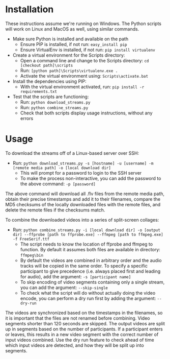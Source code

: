 Installation
============

These instructions assume we're running on Windows. The Python scripts will work on Linux and MacOS as well, using similar commands.

  * Make sure Python is installed and available on the path
    * Ensure PIP is installed, if not run: `easy_install pip`
    * Ensure VirtualEnv is installed, if not run: `pip install virtualenv`
  * Create a virtual environment for the Scripts directory:
    * Open a command line and change to the Scripts directory: `cd [checkout path]\scripts`
    * Run: `[python path]\Scripts\virtualenv.exe .`
    * Activate the virtual environment using: `Scripts\activate.bat`
  * Install the dependencies using PIP:
    * With the virtual environment activated, run: `pip install -r requirements.txt`
  * Test that the scripts are functioning:
    * Run: `python download_streams.py`
    * Run: `python combine_streams.py`
    * Check that both scripts display usage instructions, without any errors

Usage
=====

To download the streams off of a Linux-based server over SSH:

  * Run: `python download_streams.py -s [hostname] -u [username] -m [remote media path] -o [local download dir]`
    * This will prompt for a password to login to the SSH server
    * To make the process non-interactive, you can add the password to the above command: `-p [password]`

The above command will download all .flv files from the remote media path, obtain their precise timestamps and add it to their filenames, 
compare the MD5 checksums of the locally downloaded files with the remote files, and delete the remote files if the checksums match.

To combine the downloaded videos into a series of split-screen collages:

  * Run: `python combine_streams.py -i [local download dir] -o [output dir] --ffprobe [path to ffprobe.exe] --ffmpeg [path to ffmpeg.exe] -f FreeSerif.ttf`
    * The script needs to know the location of ffprobe and ffmpeg to function. By default it assumes both files are available in directory: `ffmpeg\bin`
	* By default the videos are combined in arbitrary order and the audio tracks will be copied in the same order.
	  To specify a specific participant to give precedence (i.e. always placed first and leading for audio), add the argument: `-s [participant name]`
    * To skip encoding of video segments containing only a single stream, you can add the argument: `--skip-single`
	* To check what the script will do without actually doing the video encode, you can perform a dry run first by adding the argument: `--dry-run`
	
The videos are synchronized based on the timestamps in the filenames, so it is important that the files are not renamed before combining. Video segments shorter than 120 seconds are skipped.
The output videos are split up in segments based on the number of participants. If a participant enters or leaves, this results in a new video segment with the correct number of input videos combined.
Use the dry run feature to check ahead of time which input videos are detected, and how they will be split up into segments.